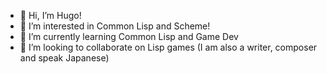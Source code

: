 - 👋 Hi, I’m Hugo!
- 👀 I’m interested in Common Lisp and Scheme! 
- 🌱 I’m currently learning Common Lisp and Game Dev
- 💞️ I’m looking to collaborate on Lisp games (I am also a writer, composer and speak Japanese)

<!---
RealSharpness/RealSharpness is a ✨ special ✨ repository because its `README.md` (this file) appears on your GitHub profile.
You can click the Preview link to take a look at your changes.
--->
